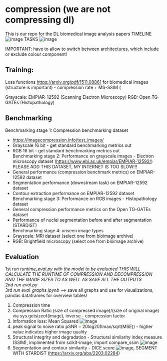 # compression (we are not compressing dl)
This is our repo for the DL biomedical image analysis papers
TIMELINE
![image](https://github.com/user-attachments/assets/a8eefb84-155e-4cc1-833c-637e7be301ff)
TASKS
![image](https://github.com/user-attachments/assets/209a6474-d6d7-4eed-abd3-040a617e0886)

IMPORTANT: have to allow to switch between architectures, which include or exclude colour component!

## Training:

Loss functions https://arxiv.org/pdf/1511.08861
for biomedical images (structure is important) - compression rate + MS-SSIM (

Grayscale: EMPIAR-12592 (Scanning Electron Microscopy)
RGB: Open TG-GATEs (Histopathology)

## Benchmarking

Benchmarking stage 1: Compression benchmarking dataset  
  - https://imagecompression.info/test_images/  
  - Grayscale 16 bit - get standard benchmarking metrics out  
  - RGB 16 bit - get standard benchmarking metrics out  
Benchmarking stage 2: Performance on grayscale images - Electron microscopy dataset (https://www.ebi.ac.uk/empiar/EMPIAR-12592/) PLEASE ADD THIS DATASET, MY INTERNET IS TOO SLOW!!!  
  - General performance (compression benchmark metrics) on EMPIAR-12592 dataset  
  - Segmentation performance (downstream task) on EMPIAR-12592 dataset  
  - Contour extraction performance on EMPIAR-12592 dataset  
Benchmarking stage 3: Performance on RGB images - Histopathology dataset  
  - General compression performance metrics on the Open TG-GATEs dataset  
  - Performance of nuclei segmentation before and after segmentation (STARDIST)  
Benchmarking stage 4: unseen image types  
  - Grayscale: MRI dataset (select one from bioimage archive)  
  - RGB: Brightfield microscopy (select one from bioimage archive)  


## Evaluation 
1st *run runtime_eval.py with the model to be evaluated THIS WILL CALCULATE THE RUNTIME OF COMPRESSION AND DECOMPRESSION AND THE IMAGE SIZES TO AS WELL AS SAVE ALL THE OUTPUTS*  
2nd *run eval.py*  
3rd *run eval_graphs.ipynb* --> save all graphs and use for visualizations, pandas dataframes for overview tables!  




1) Compression time
2) Compression Ratio (size of compressed image)/(size of original image) via sys.getsizeof(image), inverse - compression factor
3) Information loss: Mean Squared
   ![image](https://github.com/user-attachments/assets/1b369f23-e3cd-4b22-b177-89f54bcb0a3d)
4) peak signal to noise ratio pSNR = 20log20(Imax/sqrt(MSE)) - higher value indicates higher image quality
5) Structural integrity and degradation - Structural similarity index measure (SSIM), implimented from scikit-image, import compare_ssim
   ![image](https://github.com/user-attachments/assets/10c7301b-9a05-4367-932b-601166c6f15c)
6) Segmentation and contour similarity - DICE score ![image](https://github.com/user-attachments/assets/9187cfb4-074c-4ae7-8992-61f98d9826eb), SEGMENT WITH STARDIST (https://arxiv.org/abs/2203.02284)

